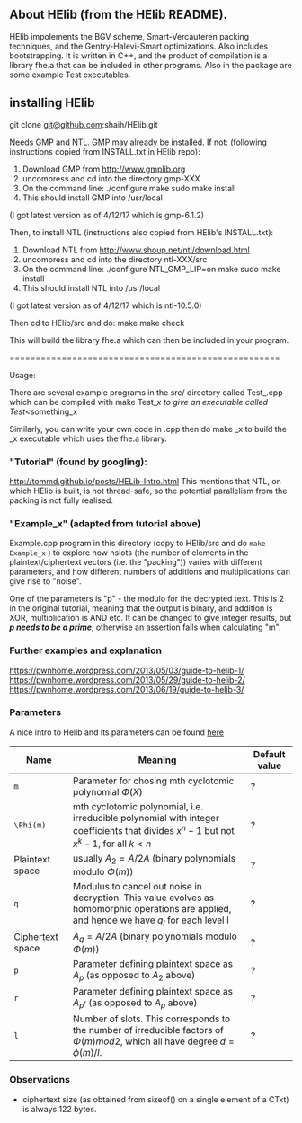 
## About HElib  (from the HElib README).

HElib impolements the BGV scheme, Smart-Vercauteren packing techniques, and
the Gentry-Halevi-Smart optimizations.  Also includes bootstrapping.
It is written in C++, and the product of compilation is a library fhe.a
that can be included in other programs.
Also in the package are some example Test executables.


## installing HElib

git clone git@github.com:shaih/HElib.git

Needs GMP and NTL.  GMP may already be installed.  If not:
(following instructions copied from INSTALL.txt in HElib repo):

1. Download GMP from http://www.gmplib.org
2. uncompress and cd into the directory gmp-XXX
3. On the command line:
      ./configure
      make
      sudo make install
4. This should install GMP into /usr/local

(I got latest version as of 4/12/17 which is gmp-6.1.2)

Then, to install NTL (instructions also copied from HElib's INSTALL.txt):

1. Download NTL from http://www.shoup.net/ntl/download.html
2. uncompress and cd into the directory ntl-XXX/src
3. On the command line:
      ./configure NTL_GMP_LIP=on
      make
      sudo make install
4. This should install NTL into /usr/local

(I got latest version as of 4/12/17 which is ntl-10.5.0)


Then cd to HElib/src and do:
make
make check

This will build the library fhe.a  which can then be included in your
program.

====================================================

Usage:

There are several example programs in the src/ directory called Test_<something>.cpp
which can be compiled with
make Test_<something>_x
to give an executable called Test_<something_x

Similarly, you can write your own code in <myprog>.cpp then do
make <myprog>_x
to build the <myprog>_x executable which uses the fhe.a library.


### "Tutorial" (found by googling):
http://tommd.github.io/posts/HELib-Intro.html
This mentions that NTL, on which HElib is built, is not thread-safe, so the
potential parallelism from the packing is not fully realised.

### "Example_x" (adapted from tutorial above)
Example.cpp program in this directory (copy to HElib/src and do `make Example_x` ) to explore how nslots (the number of elements in the plaintext/ciphertext
vectors (i.e. the "packing")) varies with different parameters, and how
different numbers of additions and multiplications can give rise to "noise".

One of the parameters is "p" - the modulo for the decrypted text.  This is 2
in the original tutorial, meaning that the output is binary, and addition is
XOR, multiplication is AND etc.
It can be changed to give integer results, but ***p needs to be a prime***,
otherwise an assertion fails when calculating "m".

### Further examples and explanation
https://pwnhome.wordpress.com/2013/05/03/guide-to-helib-1/
https://pwnhome.wordpress.com/2013/05/29/guide-to-helib-2/
https://pwnhome.wordpress.com/2013/06/19/guide-to-helib-3/

### Parameters

A nice intro to Helib and its parameters can be found [here](http://people.csail.mit.edu/shaih/pubs/he-library.pdf)

| Name         | Meaning       | Default value             |
| ---------    | ---------     | ---------                 |
| `m`          | Parameter for chosing mth cyclotomic polynomial $\Phi(X)$             | ?                         |
| `\Phi(m)`    | mth cyclotomic polynomial, i.e. irreducible polynomial with integer coefficients that divides $x^n-1$ but not $x^k-1$, for all $k < n$     | ?                         |
| Plaintext space   | usually $A_2 = A/2A$ (binary polynomials modulo $\Phi(m)$)               | ?                         |
| `q`          | Modulus to cancel out noise in decryption. This value evolves as homomorphic operations are applied, and hence we have $q_l$ for each level l              | ?                         |
| Ciphertext space   | $A_q = A/2A$ (binary polynomials modulo $\Phi(m)$)               | ?                         |
| `p`          |  Parameter defining plaintext space as $A_p$ (as opposed to $A_2$ above)            | ?                |
| `r`          |  Parameter defining plaintext space as $A_{p^r}$ (as opposed to $A_p$ above)             | ?                |
| `l`          |  Number of slots. This corresponds to the number of irreducible factors of $\Phi(m) mod 2$, which all have degree $d=\phi(m)/l$.              | ?                         |



### Observations

* ciphertext size (as obtained from sizeof() on a single element of a CTxt) is
always 122 bytes. 
